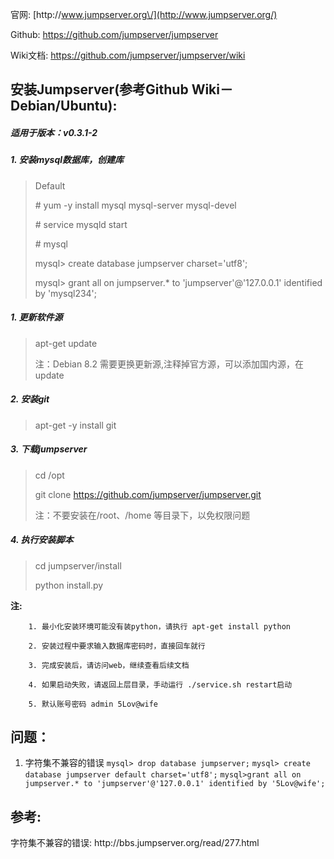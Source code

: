 官网: [http:\/\/www.jumpserver.org\/](http://www.jumpserver.org/)

Github: [https:\/\/github.com\/jumpserver\/jumpserver](https://github.com/jumpserver/jumpserver)

Wiki文档: [https:\/\/github.com\/jumpserver\/jumpserver\/wiki](https://github.com/jumpserver/jumpserver/wiki)

## 安装Jumpserver\(参考Github Wiki－**Debian\/Ubuntu**\):

##### **适用于版本：v0.3.1-2**

##### **1. 安装mysql数据库，创建库**

> Default
> 
> \# yum -y install mysql mysql-server mysql-devel
> 
> \# service mysqld start
> 
> \# mysql
> 
> mysql&gt; create database jumpserver charset='utf8';
> 
> mysql&gt; grant all on jumpserver.\* to 'jumpserver'@'127.0.0.1' identified by 'mysql234';

##### **1. 更新软件源**

> apt-get update
> 
> 注：Debian 8.2 需要更换更新源,注释掉官方源，可以添加国内源，在update

##### **2. 安装git**

> apt-get -y install git

##### **3. 下载jumpserver**

> cd \/opt
> 
> git clone [https:\/\/github.com\/jumpserver\/jumpserver.git](https://github.com/jumpserver/jumpserver.git)
> 
> 注：不要安装在\/root、\/home 等目录下，以免权限问题

##### **4. 执行安装脚本**

> cd jumpserver\/install
> 
> python install.py

**注:**

```
    1. 最小化安装环境可能没有装python，请执行 apt-get install python

    2. 安装过程中要求输入数据库密码时，直接回车就行

    3. 完成安装后，请访问web，继续查看后续文档

    4. 如果启动失败，请返回上层目录，手动运行 ./service.sh restart启动

    5. 默认账号密码 admin 5Lov@wife
```

## 问题：

1. 字符集不兼容的错误
  `mysql> drop database jumpserver;`
  `mysql> create database jumpserver default charset='utf8';`
  `mysql>grant all on jumpserver.* to 'jumpserver'@'127.0.0.1' identified by '5Lov@wife';`

## 参考:
字符集不兼容的错误: http:\/\/bbs.jumpserver.org\/read\/277.html

